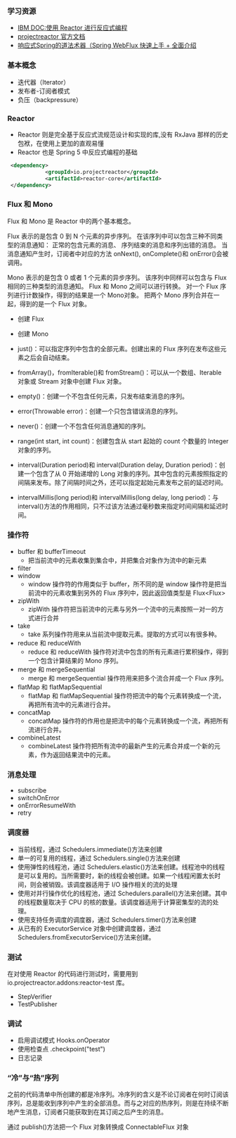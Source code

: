 ### 学习资源
  
- [IBM DOC:使用 Reactor 进行反应式编程](https://www.ibm.com/developerworks/cn/java/j-cn-with-reactor-response-encode/index.html)
- [projectreactor 官方文档](https://projectreactor.io/docs/core/release/reference/#about-doc)
- [响应式Spring的道法术器（Spring WebFlux 快速上手 + 全面介绍](https://blog.51cto.com/liukang/2090163)
### 基本概念
- 迭代器（Iterator）
- 发布者-订阅者模式
- 负压（backpressure）

### Reactor
- Reactor 则是完全基于反应式流规范设计和实现的库,没有 RxJava 那样的历史包袱，在使用上更加的直观易懂
- Reactor 也是 Spring 5 中反应式编程的基础

```xml
 <dependency>
            <groupId>io.projectreactor</groupId>
            <artifactId>reactor-core</artifactId>
 </dependency>
```

### Flux 和 Mono
Flux 和 Mono 是 Reactor 中的两个基本概念。

Flux 表示的是包含 0 到 N 个元素的异步序列。
在该序列中可以包含三种不同类型的消息通知：
正常的包含元素的消息、
序列结束的消息和序列出错的消息。
当消息通知产生时，订阅者中对应的方法 onNext(), onComplete()和 onError()会被调用。

Mono 表示的是包含 0 或者 1 个元素的异步序列。
该序列中同样可以包含与 Flux 相同的三种类型的消息通知。
Flux 和 Mono 之间可以进行转换。
对一个 Flux 序列进行计数操作，得到的结果是一个 Mono<Long>对象。
把两个 Mono 序列合并在一起，得到的是一个 Flux 对象。

- 创建 Flux
- 创建 Mono


- just()：可以指定序列中包含的全部元素。创建出来的 Flux 序列在发布这些元素之后会自动结束。
- fromArray()，fromIterable()和 fromStream()：可以从一个数组、Iterable 对象或 Stream 对象中创建 Flux 对象。
- empty()：创建一个不包含任何元素，只发布结束消息的序列。
- error(Throwable error)：创建一个只包含错误消息的序列。
- never()：创建一个不包含任何消息通知的序列。
- range(int start, int count)：创建包含从 start 起始的 count 个数量的 Integer 对象的序列。
- interval(Duration period)和 interval(Duration delay, Duration period)：创建一个包含了从 0 开始递增的 Long 对象的序列。其中包含的元素按照指定的间隔来发布。除了间隔时间之外，还可以指定起始元素发布之前的延迟时间。
- intervalMillis(long period)和 intervalMillis(long delay, long period)：与 interval()方法的作用相同，只不过该方法通过毫秒数来指定时间间隔和延迟时间。

### 操作符
  - buffer 和 bufferTimeout
    - 把当前流中的元素收集到集合中，并把集合对象作为流中的新元素
  - filter
  - window
    - window 操作符的作用类似于 buffer，所不同的是 window 操作符是把当前流中的元素收集到另外的 Flux 序列中，因此返回值类型是 Flux<Flux<T>>
  - zipWith
    - zipWith 操作符把当前流中的元素与另外一个流中的元素按照一对一的方式进行合并
  - take
    - take 系列操作符用来从当前流中提取元素。提取的方式可以有很多种。
  - reduce 和 reduceWith
    - reduce 和 reduceWith 操作符对流中包含的所有元素进行累积操作，得到一个包含计算结果的 Mono 序列。
  - merge 和 mergeSequential
    - merge 和 mergeSequential 操作符用来把多个流合并成一个 Flux 序列。   
  - flatMap 和 flatMapSequential
    - flatMap 和 flatMapSequential 操作符把流中的每个元素转换成一个流，再把所有流中的元素进行合并。  
  - concatMap
    - concatMap 操作符的作用也是把流中的每个元素转换成一个流，再把所有流进行合并。
  - combineLatest
    - combineLatest 操作符把所有流中的最新产生的元素合并成一个新的元素，作为返回结果流中的元素。
          
### 消息处理
- subscribe
- switchOnError
- onErrorResumeWith
- retry 

### 调度器
- 当前线程，通过 Schedulers.immediate()方法来创建
- 单一的可复用的线程，通过 Schedulers.single()方法来创建
- 使用弹性的线程池，通过 Schedulers.elastic()方法来创建。线程池中的线程是可以复用的。当所需要时，新的线程会被创建。如果一个线程闲置太长时间，则会被销毁。该调度器适用于 I/O 操作相关的流的处理
- 使用对并行操作优化的线程池，通过 Schedulers.parallel()方法来创建。其中的线程数量取决于 CPU 的核的数量。该调度器适用于计算密集型的流的处理。
- 使用支持任务调度的调度器，通过 Schedulers.timer()方法来创建
- 从已有的 ExecutorService 对象中创建调度器，通过 Schedulers.fromExecutorService()方法来创建。

### 测试
在对使用 Reactor 的代码进行测试时，需要用到 io.projectreactor.addons:reactor-test 库。
- StepVerifier
- TestPublisher

### 调试
- 启用调试模式    Hooks.onOperator
- 使用检查点   .checkpoint("test")
- 日志记录

### “冷”与“热”序列
之前的代码清单中所创建的都是冷序列。冷序列的含义是不论订阅者在何时订阅该序列，总是能收到序列中产生的全部消息。而与之对应的热序列，则是在持续不断地产生消息，订阅者只能获取到在其订阅之后产生的消息。

通过 publish()方法把一个 Flux 对象转换成 ConnectableFlux 对象